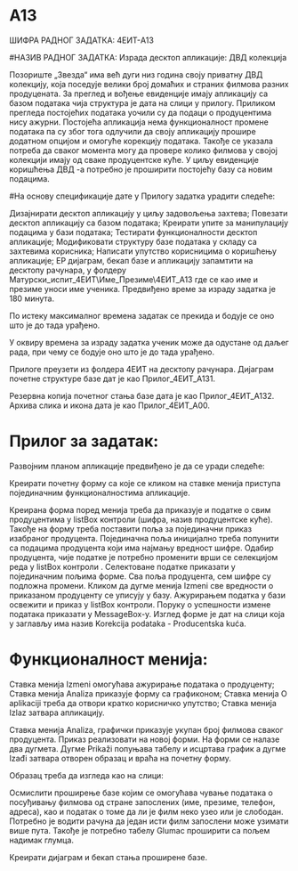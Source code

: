 # A13
ШИФРА РАДНОГ ЗАДАТКА: 4ЕИТ-A13

#НАЗИВ РАДНОГ ЗАДАТКА: Израда десктоп апликације: ДВД колекција

 Позориште „Звезда“ има већ дуги низ година своју приватну ДВД колекцију, која поседује велики број домаћих и страних филмова разних продуцената. За преглед и вођење евиденције имају апликацију са базом података чија структура је дата на слици у прилогу. Приликом прегледа постојећих података уочили су да подаци о продуцентима нису ажурни. Постојећа апликација нема функционалност промене података па су због тога одлучили да своју апликацију прошире додатном опцијом и омогуће корекцију података. Такође се указала потреба да сваког момента могу да провере колико филмова у својој колекцији имају од сваке продуцентске куће. У циљу евиденције коришћења ДВД -а потребно је проширити постојећу базу са новим подацима.

 #На основу спецификације дате у Прилогу задатка урадити следеће:

 Дизајнирати десктоп апликацију у циљу задовољења захтева;
 Повезати десктоп апликацију са базом података;
 Креирати упите за манипулацију подацима у бази података;
 Тестирати функционалности десктоп апликације;
 Модификовати структуру базе података у складу са захтевима корисника;
 Написати упутство корисницима о коришћењу апликације;
 ЕР дијаграм, бекап базе и апликацију запамтити на десктопу рачунара, у фолдеру Матурски_испит_4ЕИТ\Име_Презиме\4ЕИТ_A13 где се као име и презиме уноси име ученика.
 Предвиђено време за израду задатка је 180 минута.

 По истеку максималног времена задатак се прекида и бодује се оно што је до тада урађено.

 У оквиру времена за израду задатка ученик може да одустане од даљег рада, при чему се бодује оно што је до тада урађено.

 Прилоге преузети из фолдера 4ЕИТ на десктопу рачунара. Дијаграм почетне структуре базе дат је као Прилог_4ЕИТ_А131.

Резервна копија почетног стања базе дата је као Прилог_4ЕИТ_А132. Архива слика и икона дата је као Прилог_4ЕИТ_А00.

# Прилог за задатак: 



 Развојним планом апликације предвиђено је да се уради следеће:

 Креирати почетну форму са које се кликом на ставке менија приступа појединачним функционалностима апликације.

 Креирана форма поред менија треба да приказује и податке о свим продуцентима у listBox контроли (шифра, назив продуцентске куће). Такође на форму треба поставити поља за појединачни приказ изабраног продуцента. Појединачна поља иницијално треба попунити са подацима продуцента који има најмању вредност шифре. Одабир продуцента, чије податке је потребно променити врши се селекцијом реда у listBox контроли . Селектоване податке приказати у појединачним пољима форме. Сва поља продуцента, сем шифре су подложна промени. Кликом да дугме менија Izmeni све вредности о приказаном продуценту се уписују у базу. Ажурирањем податка у бази освежити и приказ у listBox контроли. Поруку о успешности измене података приказати у MessageBox-у. Изглед форме је дат на слици која у заглављу има назив Korekcija podataka - Producentska kuća.

# Функционалност менија:

Ставка менија Izmeni омогућава ажурирање података о продуценту;
Ставка менија Analiza приказује форму са графиконом;
Ставка менија O aplikaciji треба да отвори кратко корисничко упутство;
Ставка менија Izlaz затвара апликацију.
 

 

Ставка менија Analiza, графички приказује укупан број филмова сваког продуцента. Приказ реализовати на новој форми. На форми се налазе два дугмета. Дугме Prikaži попуњава табелу и исцртава график а дугме Izađi затвара отворен образац и враћа на почетну форму. 

Образац треба да изгледа као на слици: 



Осмислити проширење базе којим се омогућава чување података о посуђивању филмова од стране запослених (име, презиме, телефон, адреса), као и податак о томе да ли је филм неко узео или је слободан. Потребно је водити рачуна да један исти филм запослени може узимати више пута. Такође је потребно табелу Glumac проширити са пољем надимак глумца.

 Креирати дијаграм и бекап стања проширене базе.
